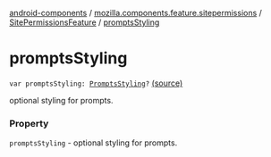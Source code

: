 [android-components](../../index.md) / [mozilla.components.feature.sitepermissions](../index.md) / [SitePermissionsFeature](index.md) / [promptsStyling](./prompts-styling.md)

# promptsStyling

`var promptsStyling: `[`PromptsStyling`](-prompts-styling/index.md)`?` [(source)](https://github.com/mozilla-mobile/android-components/blob/master/components/feature/sitepermissions/src/main/java/mozilla/components/feature/sitepermissions/SitePermissionsFeature.kt#L70)

optional styling for prompts.

### Property

`promptsStyling` - optional styling for prompts.